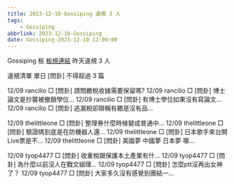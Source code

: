 ```yaml
---
title: 2023-12-10-Gossiping 違規 3 人
tags:
    - Gossiping
abbrlink: 2023-12-10-Gossiping
date: Gossiping-2023-12-10 12:00:00
---
```

Gossiping 板 [板規連結](https://www.ptt.cc/bbs/Gossiping/M.1637425085.A.07D.html)
昨天違規 3 人
<!-- more -->

違規清單
單日 [問卦] 不得超過 3 篇

12/09 rancilio □ [問卦] 請問繳稅收據需要保留嗎?
12/09 rancilio □ [問卦] 博士論文是抄襲被撤銷學位…
12/09 rancilio □ [問卦] 有博士學位如果沒有寫論文…
12/09 rancilio □ [問卦] 逃漏稅卻辯稱有繳是沒有品…

12/09 thelittleone □ [問卦] 整理券什麼時候變成普通中…
12/09 thelittleone □ [問卦] 驗證碼到底是在防機器人還…
12/09 thelittleone □ [問卦] 日本歌手來台開Live票是不…
12/09 thelittleone □ [問卦] 美國夢 中國夢 日本夢 哪…

12/09 tyop4477 □ [問卦] 收重稅跟保護本土產業有什…
12/09 tyop4477 □ [問卦] 為什麼以前沒人在戰文組理…
12/09 tyop4477 □ [問卦] 怎麼ptt沒再出女神了？
12/09 tyop4477 □ [問卦] 大家多久沒有感覺到團結一…